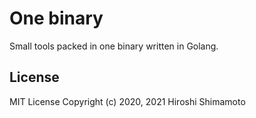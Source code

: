 One binary
==========

Small tools packed in one binary written in Golang.

License
-------
MIT License Copyright (c) 2020, 2021 Hiroshi Shimamoto
